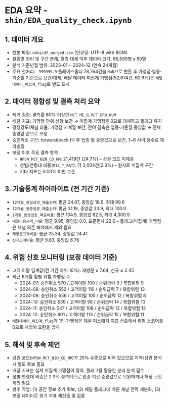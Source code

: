 # EDA 요약 - `shin/EDA_quality_check.ipynb`

## 1. 데이터 개요
- 원본 파일: `data/df_merged.csv` (인코딩: UTF-8 with BOM)
- 컬럼명 정리 및 구간 분해, 결측 대체 이후 데이터 크기: 86,590행 x 50열
- 분석 기준년월 범위: 2023-01 ~ 2024-12 (연속 24개월)
- 주요 전처리: `-999999.9` 플레이스홀더 78,764건을 `NaN`으로 변환 후 가맹점·업종·기준월 기준으로 보간/대체, 배달 데이터 미집계 가맹점(52,674건, 60.9%)은 `배달데이터_미집계_flag`로 별도 표시

## 2. 데이터 정합성 및 결측 처리 요약
- 제거 컬럼: 결측률 80% 이상인 `MCT_ME_D`, `MCT_BRD_NUM`
- 배달 지표: 가맹점 단위 선형 보간 → 미집계 가맹점은 0으로 대체하고 플래그 유지
- 경쟁강도/채널 비율: 가맹점 시계열 보간, 잔여 결측은 업종·기준월 중앙값 → 전체 중앙값 순으로 보정
- 승인취소 구간: forward/back fill 후 업종·월 중앙값으로 보간, 1~6 사이 정수로 재라벨링
- 보정 이후 주요 결측 항목
  - `HPSN_MCT_BZN_CD_NM`: 21,419건 (24.7%) – 상권 코드 미제공
  - 성별/연령대 비중(`M12_*_RAT`): 각 2,004건(2.3%) – 원자료 미집계 구간
  - 기타 지표는 0.03% 미만 수준

## 3. 기술통계 하이라이트 (전 기간 기준)
- `12개월_동일상권_매출순위`: 평균 24.07, 중앙값 18.9, 최대 99.6
- `12개월_동종업종_매출순위`: 평균 31.18, 중앙값 23.9, 최대 100.0
- `1개월_동종업종_매출비율`: 평균 134.5, 중앙값 82.5, 최대 4,300.9
- `배달이용금액_비율`: 평균 9.95, 중앙값 0.0, 표준편차 22.6 – 플래그(미집계) 가맹점은 채널 의존 해석에서 제외 필요
- `재방문고객비율`: 평균 25.34, 중앙값 24.41
- `신규고객비율`: 평균 9.83, 중앙값 6.76

## 4. 위험 신호 모니터링 (보정 데이터 기준)
- 고객 이탈 임계값(전 기간 하위 10%): 재방문 ≤ 7.64, 신규 ≤ 2.45
- 최근 6개월 월별 위험 가맹점 수
  - 2024-07: 승인취소 570 / 고객이탈 100 / 순위급락 9 / 복합위험 9
  - 2024-08: 승인취소 552 / 고객이탈 110 / 순위급락 7 / 복합위험 13
  - 2024-09: 승인취소 656 / 고객이탈 105 / 순위급락 12 / 복합위험 8
  - 2024-10: 승인취소 539 / 고객이탈 98 / 순위급락 14 / 복합위험 10
  - 2024-11: 승인취소 547 / 고객이탈 108 / 순위급락 13 / 복합위험 12
  - 2024-12: 승인취소 601 / 고객이탈 113 / 순위급락 15 / 복합위험 11
- `배달데이터_미집계_flag`가 1인 가맹점은 채널 미스매치 지표 산출에서 위험 스코어를 0으로 처리해 오탐을 방지

## 5. 해석 및 후속 제언
- 상권 코드(`HPSN_MCT_BZN_CD_NM`)가 25% 수준으로 비어 있으므로 지역/상권 분석 시 별도 확보 필요
- 배달 지표는 실제 미집계 가맹점이 많아, 플래그를 활용한 분리 분석 필수
- 성별·연령대 비중은 2.3% 결측이므로 업종·기간 중앙값으로 보완하거나 해당 구간 제외 필요
- 향후 작업: (1) 공간 정보 추가 확보, (2) 배달 플래그에 따른 채널 전략 세분화, (3) 보정 데이터로 위기 지표 재산출 및 검증
